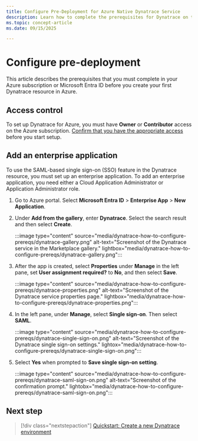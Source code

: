 ```yaml
---
title: Configure Pre-Deployment for Azure Native Dynatrace Service
description: Learn how to complete the prerequisites for Dynatrace on the Azure portal. 
ms.topic: concept-article
ms.date: 09/15/2025

---
```


# Configure pre-deployment

This article describes the prerequisites that you must complete in your Azure subscription or Microsoft Entra ID before you create your first Dynatrace resource in Azure.

## Access control

To set up Dynatrace for Azure, you must have **Owner** or **Contributor** access on the Azure subscription. [Confirm that you have the appropriate access](../../role-based-access-control/check-access.md) before you start setup.

## Add an enterprise application

To use the SAML-based single sign-on (SSO) feature in the Dynatrace resource, you must set up an enterprise application. To add an enterprise application, you need either a Cloud Application Administrator or Application Administrator role.

1. Go to Azure portal. Select **Microsoft Entra ID** > **Enterprise App** > **New Application**.

1. Under **Add from the gallery**, enter **Dynatrace**. Select the search result and then select **Create**.

    :::image type="content" source="media/dynatrace-how-to-configure-prereqs/dynatrace-gallery.png" alt-text="Screenshot of the Dynatrace service in the Marketplace gallery." lightbox="media/dynatrace-how-to-configure-prereqs/dynatrace-gallery.png":::

1. After the app is created, select **Properties** under **Manage** in the left pane, set **User assignment required?** to **No**, and then select **Save**.

    :::image type="content" source="media/dynatrace-how-to-configure-prereqs/dynatrace-properties.png" alt-text="Screenshot of the Dynatrace service properties page." lightbox="media/dynatrace-how-to-configure-prereqs/dynatrace-properties.png":::

1. In the left pane, under **Manage**, select **Single sign-on**. Then select **SAML**.

    :::image type="content" source="media/dynatrace-how-to-configure-prereqs/dynatrace-single-sign-on.png" alt-text="Screenshot of the Dynatrace single sign-on settings." lightox="media/dynatrace-how-to-configure-prereqs/dynatrace-single-sign-on.png":::

1. Select **Yes** when prompted to **Save single sign-on setting**.

   :::image type="content" source="media/dynatrace-how-to-configure-prereqs/dynatrace-saml-sign-on.png" alt-text="Screenshot of the confirmation prompt." lightobx="media/dynatrace-how-to-configure-prereqs/dynatrace-saml-sign-on.png":::

## Next step

> [!div class="nextstepaction"]
> [Quickstart: Create a new Dynatrace environment](dynatrace-create.md)

    
